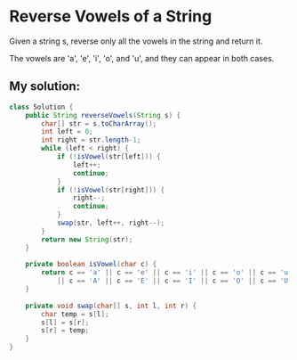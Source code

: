 # Reverse Vowels of a String

Given a string s, reverse only all the vowels in the string and return it.

The vowels are 'a', 'e', 'i', 'o', and 'u', and they can appear in both cases.

## My solution:

```Java
class Solution {
    public String reverseVowels(String s) {
        char[] str = s.toCharArray();
        int left = 0;
        int right = str.length-1;
        while (left < right) {
            if (!isVowel(str[left])) {
                left++;
                continue;
            }
            if (!isVowel(str[right])) {
                right--;
                continue;
            }
            swap(str, left++, right--);
        }
        return new String(str);
    }
    
    private boolean isVowel(char c) {
        return c == 'a' || c == 'e' || c == 'i' || c == 'o' || c == 'u'
            || c == 'A' || c == 'E' || c == 'I' || c == 'O' || c == 'U';
    }
    
    private void swap(char[] s, int l, int r) {
        char temp = s[l];
        s[l] = s[r];
        s[r] = temp;
    }
}
```
